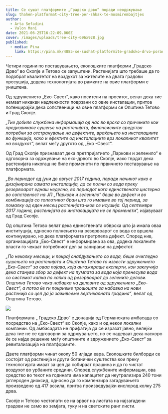 ```yaml
---
title: Се сушат платформите „Градско дрво“ поради неодржување
slug: thahen-platformat-city-tree-per-shkak-te-mosmirembajtjes
author:
  - Arta Sefadini
  - Valon Mani
date: 2021-06-25T16:22:09.060Z
cover: /images/uploads/tree-city-696x928.jpg
published:
  - media: Pina
    link: https://pina.mk/4885-se-sushat-platformite-gradsko-drvo-poradi-neodrzhuvane/
---
```

Четири години по поставувањето, еколошките платформи „Градско Дрво“ во Скопје и Тетово се запуштени. Растенијата што требаше да го подобрат квалитетот на воздухот за жителите на двата градови пресушија, додека технологијата во рамките на овие платформи е уништена.

Од здружението „Еко-Свест“, како носители на проектот, велат дека тие немаат никакви надлежности поврзани со овие инсталации, притоа потенцирајќи дека сопственици на овие платформи се Општина Тетово и Град Скопје.

*„Тие добиле службена информација од нас во врска со причините кои предизвикале сушење на растенијата, финансиските средства потребни за отстранување на дефектите, враќањето на инсталациите во функција, како и ефектите од инсталациите врз локалниот квалитет на воздухот“,* велат меѓу другото од „Еко -Свест“.

Од Град Скопје признаваат дека претпријатието „Паркови и зеленило“ е одговорна за одржување на еко-дрвото во Скопје, иако тврдат дека растенијата никогаш не биле променети по првичното поставување на платформата.

*„Во периодот од јуни до август 2017 година, поради начинот како е дизајнирана самата инсталација, да се полни со вода преку резервоарот еднаш неделно, во периодот кога единствената цистерна во сопственост на ЈП „Паркови и зеленило“ беше во дефект и во комбинација со топлотниот бран што го имавме во тој период, за помалку од еден месец растенијата-мов се исушија. Од септември 2017 година, растенијата во инсталацијата не се променети“,* изјавуваат од Град Скопје.

Од општина Тетово велат дека единствената обврска што ја имала оваа институција, односно полнењето на резервоарот со вода се вршела континуирано, но дека платформата претрпела дефект. Според нив, организацијата „Еко-Свест“ е информирана за ова, додека локалните власти го чекаат потребниот дел за санирање на дефектот.

*„По неколку месеци, и покрај снабдувањето со вода, беше очигледно сушењето на растенијата и Општина Тетово го извести здружението „Еко-Свест“ за оваа појава, која ангажираше експерти, кои заклучија дека станува збор за дефект на пумпата за вода која пренесува вода со системот капка по капка од резервоарот до зелените делови. Општина Тетово чека набавка на деловите од здружението „Еко-Свест“, а потоа ќе ги покриеме трошоците за набавка на нови растенија со цел да ја заживееме вертикалната градина“*, велат од Општина Тетово.

![](/images/uploads/city-tree-tetovee-1-685x420.jpg)

Платформата „ Градско Дрво“ е донација од Германската амбасада со посредство на „Еко-Свест“ во Скопје, како и од некои локални компании. Од амбасадата не прифатија да се изразат јавно, велејќи дека тие не се одговорни за одржувањето, но се надеваат дека наскоро ќе се најде решение меѓу општините и здружението „Еко-Свест“ за ревитализација на платформите.

Двете платформи чинат околу 50 илјади евра. Еколошките билборди се состојат од растенија и други ботанички суштества кои преку технологијата имаат за цел да собираат прашина и да го чистат воздухот во урбаните средини. Според службените информации, ова средство во текот на годината има капацитет да неутрализира 240 тони јаглероден диоксид, односно да го компензира загадувањето произведено од 417 возила, притоа произведувајќи кислород колку 275 дрва.

Скопје и Тетово честопати се на врвот на листата на најзагадени градови не само во земјата, туку и на светските ранг листи.